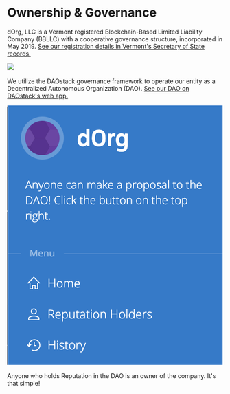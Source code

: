 # Ownership & Governance

dOrg, LLC is a Vermont registered Blockchain-Based Limited Liability Company \(BBLLC\) with a cooperative governance structure, incorporated in May 2019. [See our registration details in Vermont's Secretary of State records.](https://www.vtsosonline.com/online/BusinessInquire/BusinessInformation?businessID=357139)

![](../.gitbook/assets/legal.dorg.1.png)

We utilize the DAOstack governance framework to operate our entity as a Decentralized Autonomous Organization \(DAO\). [See our DAO on DAOstack's web app.](https://alchemy.daostack.io/dao/0xd358d4f159e6fae32d1b6096bdace829a5fe33fb)

![](../.gitbook/assets/screen-shot-2019-12-27-at-7.12.00-pm.png)

Anyone who holds Reputation in the DAO is an owner of the company. It's that simple!

